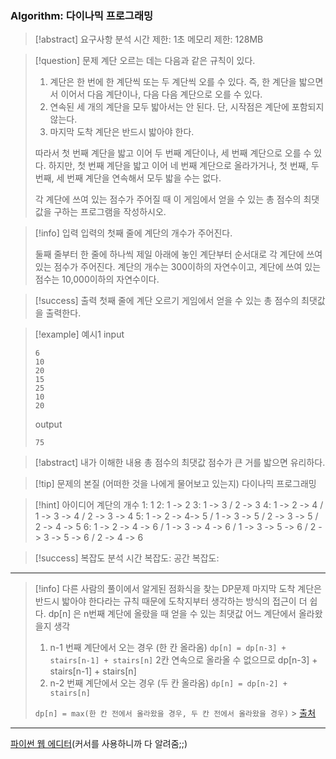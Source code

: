### Algorithm: 다이나믹 프로그래밍

> [!abstract] 요구사항 분석
> 시간 제한: 1초
> 메모리 제한: 128MB

> [!question] 문제
> 계단 오르는 데는 다음과 같은 규칙이 있다.
>
> 1. 계단은 한 번에 한 계단씩 또는 두 계단씩 오를 수 있다. 즉, 한 계단을 밟으면서 이어서 다음 계단이나, 다음 다음 계단으로 오를 수 있다.
> 2. 연속된 세 개의 계단을 모두 밟아서는 안 된다. 단, 시작점은 계단에 포함되지 않는다.
> 3. 마지막 도착 계단은 반드시 밟아야 한다.
>
> 따라서 첫 번째 계단을 밟고 이어 두 번째 계단이나, 세 번째 계단으로 오를 수 있다. 하지만, 첫 번째 계단을 밟고 이어 네 번째 계단으로 올라가거나, 첫 번째, 두 번째, 세 번째 계단을 연속해서 모두 밟을 수는 없다.
>
> 각 계단에 쓰여 있는 점수가 주어질 때 이 게임에서 얻을 수 있는 총 점수의 최댓값을 구하는 프로그램을 작성하시오.

> [!info] 입력
> 입력의 첫째 줄에 계단의 개수가 주어진다.
>
> 둘째 줄부터 한 줄에 하나씩 제일 아래에 놓인 계단부터 순서대로 각 계단에 쓰여 있는 점수가 주어진다. 계단의 개수는 300이하의 자연수이고, 계단에 쓰여 있는 점수는 10,000이하의 자연수이다.

> [!success] 출력
> 첫째 줄에 계단 오르기 게임에서 얻을 수 있는 총 점수의 최댓값을 출력한다.

> [!example] 예시1
> input
>
> ```
> 6
> 10
> 20
> 15
> 25
> 10
> 20
> ```
>
> output
>
> ```
> 75
> ```

> [!abstract] 내가 이해한 내용
> 총 점수의 최댓값
> 점수가 큰 거를 밟으면 유리하다.

> [!tip] 문제의 본질 (어떠한 것을 나에게 물어보고 있는지)
> 다이나믹 프로그래밍

> [!hint] 아이디어
> 계단의 개수
> 1: 1
> 2: 1 -> 2
> 3: 1 -> 3 / 2 -> 3
> 4: 1 -> 2 -> 4 / 1 -> 3 -> 4 / 2 -> 3 -> 4
> 5: 1 -> 2 -> 4-> 5 / 1 -> 3 -> 5 / 2 -> 3 -> 5 / 2 -> 4 -> 5
> 6: 1 -> 2 -> 4 -> 6 / 1 -> 3 -> 4 -> 6 / 1 -> 3 -> 5 -> 6 / 2 -> 3 -> 5 -> 6 / 2 -> 4 -> 6

> [!success] 복잡도 분석
> 시간 복잡도:
> 공간 복잡도:

---

> [!info] 다른 사람의 풀이에서 알게된
> 점화식을 찾는 DP문제
> 마지막 도착 계단은 반드시 밟아야 한다라는 규칙 때문에 도착지부터 생각하는 방식의 접근이 더 쉽다.
> dp[n] 은 n번째 계단에 올랐을 때 얻을 수 있는 최댓값
> 어느 계단에서 올라왔을지 생각
>
> 1. n-1 번째 계단에서 오는 경우 (한 칸 올라옴)
>    `dp[n] = dp[n-3] + stairs[n-1] + stairs[n]`
>    2칸 연속으로 올라올 수 없으므로 dp[n-3] + stairs[n-1] + stairs[n]
> 2. n-2 번째 계단에서 오는 경우 (두 칸 올라옴)
>    `dp[n] = dp[n-2] + stairs[n]`
>
> `dp[n] = max(한 칸 전에서 올라왔을 경우, 두 칸 전에서 올라왔을 경우)` > [출처](https://v3.leedo.me/devs/64)

---

[파이썬 웹 에디터](https://replit.com/@alsrudgh0210/KhakiPrettyClient#main.py)(커서를 사용하니까 다 알려줌;;)
